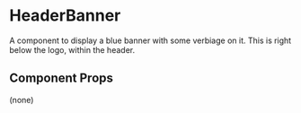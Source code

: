# HeaderBanner

A component to display a blue banner with some verbiage on it. This is right below the logo, within
the header.

## Component Props
(none)
